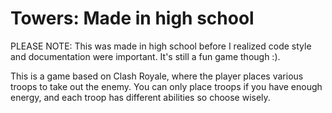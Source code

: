 # Towers: Made in high school
PLEASE NOTE: This was made in high school before I realized code style and documentation were important. It's still a fun game though :).

This is a game based on Clash Royale, where the player places various troops to take out the enemy. You can only place troops if you have enough energy, and each troop has different abilities so choose wisely.

